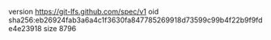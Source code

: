 version https://git-lfs.github.com/spec/v1
oid sha256:eb26924fab3a6a4c1f3630fa847785269918d73599c99b4f22b9f9fde4e23918
size 8796
